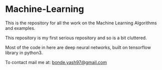 # Machine-Learning
This is the repository for all the work on the Machine Learning Algorithms and examples.

This repository is my first serious repository and so is a bit cluttered.

Most of the code in here are deep neural networks, built on tensorflow library in python3.

To contact mail me at: bonde.yash97@gmail.com
